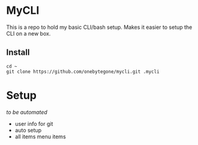 # MyCLI

This is a repo to hold my basic CLI/bash setup. Makes it easier to setup the CLI on a new box.


## Install

```
cd ~
git clone https://github.com/onebytegone/mycli.git .mycli
```

# Setup

_to be automated_

  * user info for git
  * auto setup
  * all items menu items
